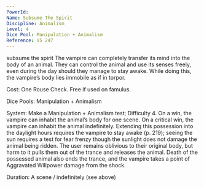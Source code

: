 ```yaml
---
PowerId: 
Name: Subsume The Spirit
Discipline: Animalism
Level: 4
Dice Pool: Manipulation + Animalism
Reference: V5 247
---
```


subsume the spirit The vampire can completely transfer its mind into the body of an animal. They can control the animal and use its senses freely, even during the day should they manage to stay awake. While doing this, the vampire’s body lies immobile as if in torpor.   

Cost: One Rouse Check. Free if used on famulus.   

Dice Pools: Manipulation + Animalism   

System: Make a Manipulation + Animalism test; Difficulty 4. On a win, the vampire can inhabit the animal’s body for one scene. On a critical win, the vampire can inhabit the animal indefinitely. Extending this possession into the daylight hours requires the vampire to stay awake (p. 219); seeing the sun requires a test for fear frenzy though the sunlight does not damage the animal being ridden. The user remains oblivious to their original body, but harm to it pulls them out of the trance and releases the animal. Death of the possessed animal also ends the trance, and the vampire takes a point of Aggravated Willpower damage from the shock.   

Duration: A scene / indefinitely (see above)